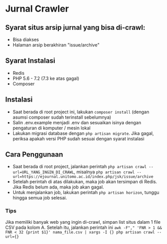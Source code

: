 # Jurnal Crawler

## Syarat situs arsip jurnal yang bisa di-crawl:
- Bisa diakses
- Halaman arsip berakhiran "issue/archive"

## Syarat Instalasi
- Redis 
- PHP 5.6 - 7.2 (7.3 ke atas gagal)
- Composer

## Instalasi
- Saat berada di root project ini, lakukan `composer install` (dengan asumsi composer sudah terinstall sebelumnya)
- Salin .env.example menjadi .env dan sesuaikan isinya dengan pengaturan di komputer / mesin lokal
- Lakukan migrasi database dengan `php artisan migrate`. Jika gagal, periksa apakah versi PHP sudah sesuai dengan syarat instalasi

## Cara Penggunaan
- Saat berada di root project, jalankan perintah `php artisan crawl --url=URL_YANG_INGIN_DI_CRAWL`, misalnya `php artisan crawl --url=https://ejournal.unitomo.ac.id/index.php/jsk/issue/archive`
- Setelah perintah di atas dilakukan, maka job akan tersimpan di Redis. Jika Redis belum ada, maka job akan gagal.
- Untuk menjalankan job, lakukan perintah `php artisan horizon`, tunggu hingga semua job selesai.

### Tips
Jika memiliki banyak web yang ingin di-crawl, simpan list situs dalam 1 file CSV pada kolom A. Setelah itu, jalankan perintah ini `awk -F"," 'FNR > 1 && FNR < 32 {print $1}' nama_file.csv | xargs -I {} php artisan crawl --url={}`